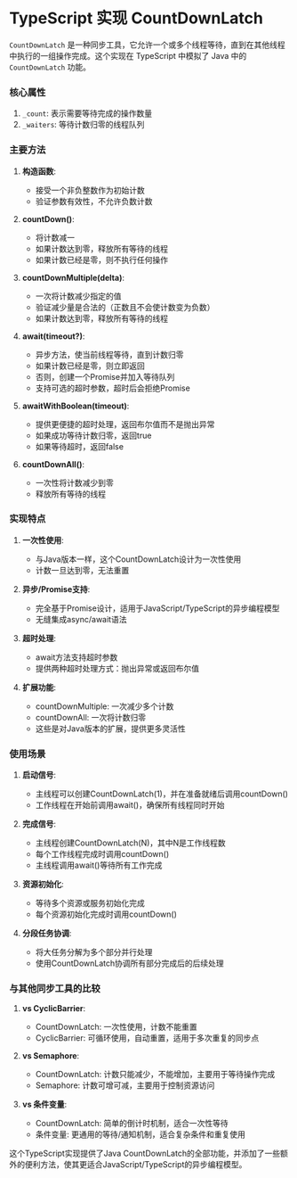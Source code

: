 # TypeScript 实现 CountDownLatch

`CountDownLatch` 是一种同步工具，它允许一个或多个线程等待，直到在其他线程中执行的一组操作完成。这个实现在 TypeScript 中模拟了 Java 中的 `CountDownLatch` 功能。

### 核心属性

1. `_count`: 表示需要等待完成的操作数量
2. `_waiters`: 等待计数归零的线程队列

### 主要方法

1. **构造函数**:

   - 接受一个非负整数作为初始计数
   - 验证参数有效性，不允许负数计数

2. **countDown()**:

   - 将计数减一
   - 如果计数达到零，释放所有等待的线程
   - 如果计数已经是零，则不执行任何操作

3. **countDownMultiple(delta)**:

   - 一次将计数减少指定的值
   - 验证减少量是合法的（正数且不会使计数变为负数）
   - 如果计数达到零，释放所有等待的线程

4. **await(timeout?)**:

   - 异步方法，使当前线程等待，直到计数归零
   - 如果计数已经是零，则立即返回
   - 否则，创建一个Promise并加入等待队列
   - 支持可选的超时参数，超时后会拒绝Promise

5. **awaitWithBoolean(timeout)**:

   - 提供更便捷的超时处理，返回布尔值而不是抛出异常
   - 如果成功等待计数归零，返回true
   - 如果等待超时，返回false

6. **countDownAll()**:
   - 一次性将计数减少到零
   - 释放所有等待的线程

### 实现特点

1. **一次性使用**:

   - 与Java版本一样，这个CountDownLatch设计为一次性使用
   - 计数一旦达到零，无法重置

2. **异步/Promise支持**:

   - 完全基于Promise设计，适用于JavaScript/TypeScript的异步编程模型
   - 无缝集成async/await语法

3. **超时处理**:

   - await方法支持超时参数
   - 提供两种超时处理方式：抛出异常或返回布尔值

4. **扩展功能**:
   - countDownMultiple: 一次减少多个计数
   - countDownAll: 一次将计数归零
   - 这些是对Java版本的扩展，提供更多灵活性

### 使用场景

1. **启动信号**:

   - 主线程可以创建CountDownLatch(1)，并在准备就绪后调用countDown()
   - 工作线程在开始前调用await()，确保所有线程同时开始

2. **完成信号**:

   - 主线程创建CountDownLatch(N)，其中N是工作线程数
   - 每个工作线程完成时调用countDown()
   - 主线程调用await()等待所有工作完成

3. **资源初始化**:

   - 等待多个资源或服务初始化完成
   - 每个资源初始化完成时调用countDown()

4. **分段任务协调**:
   - 将大任务分解为多个部分并行处理
   - 使用CountDownLatch协调所有部分完成后的后续处理

### 与其他同步工具的比较

1. **vs CyclicBarrier**:

   - CountDownLatch: 一次性使用，计数不能重置
   - CyclicBarrier: 可循环使用，自动重置，适用于多次重复的同步点

2. **vs Semaphore**:

   - CountDownLatch: 计数只能减少，不能增加，主要用于等待操作完成
   - Semaphore: 计数可增可减，主要用于控制资源访问

3. **vs 条件变量**:
   - CountDownLatch: 简单的倒计时机制，适合一次性等待
   - 条件变量: 更通用的等待/通知机制，适合复杂条件和重复使用

这个TypeScript实现提供了Java CountDownLatch的全部功能，并添加了一些额外的便利方法，使其更适合JavaScript/TypeScript的异步编程模型。
